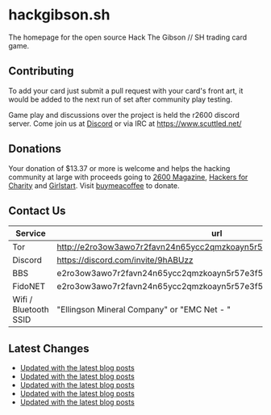 # hackgibson.sh
The homepage for the open source Hack The Gibson // SH trading card game.


## Contributing

To add your card just submit a pull request with your card's front art, it would be added to the next run of set after community play testing.

Game play and discussions over the project is held the r2600 discord server. Come join us at [Discord](https://discord.com/invite/9hABUzz) or via IRC at https://www.scuttled.net/


## Donations

Your donation of $13.37 or more is welcome and helps the hacking community at large with proceeds going to [2600 Magazine](https://2600.com/), [Hackers for Charity](https://hackersforcharity.org) and [Girlstart](https://girlstart.org).  Visit [buymeacoffee](https://www.buymeacoffee.com/hackgibson.sh) to donate.


## Contact Us

Service | url
-|-
Tor | http://e2ro3ow3awo7r2favn24n65ycc2qmzkoayn5r57e3f56nvjwdcgg32ad.onion
Discord | https://discord.com/invite/9hABUzz
BBS | e2ro3ow3awo7r2favn24n65ycc2qmzkoayn5r57e3f56nvjwdcgg32ad.onion:23
FidoNET | e2ro3ow3awo7r2favn24n65ycc2qmzkoayn5r57e3f56nvjwdcgg32ad.onion:24554
Wifi / Bluetooth SSID | "Ellingson Mineral Company" or "EMC Net - <fidonet address>"

## Latest Changes
<!-- BLOG-POST-LIST:START -->
- [Updated with the latest blog posts](https://github.com/DFW2600/hackgibson.sh/commit/7bf13d8d49ce9a0cab6c5e9f2dd70d3d0a22ee81)
- [Updated with the latest blog posts](https://github.com/DFW2600/hackgibson.sh/commit/231cde275637ac964f764a3d97bf106d9e946de4)
- [Updated with the latest blog posts](https://github.com/DFW2600/hackgibson.sh/commit/a037f6535da072feebb948ab18273fc87ca53666)
- [Updated with the latest blog posts](https://github.com/DFW2600/hackgibson.sh/commit/6b2d25b66af63a9e47205081267b7e638ab88ce3)
- [Updated with the latest blog posts](https://github.com/DFW2600/hackgibson.sh/commit/0d345c5407ff5f80361bf54fbb7ecf682c4dfc12)
<!-- BLOG-POST-LIST:END -->
